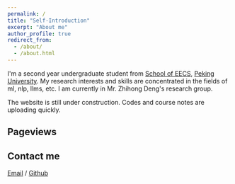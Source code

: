 ```yaml
---
permalink: /
title: "Self-Introduction"
excerpt: "About me"
author_profile: true
redirect_from: 
  - /about/
  - /about.html
---
```


I'm a second year undergraduate student from [School of EECS](https://eecs.pku.edu.cn/), [Peking University](https://www.pku.edu.cn/). My research interests and skills are concentrated in the fields of ml, nlp, llms, etc. I am currently in Mr. Zhihong Deng's research group.  <!--My research interest includes computer vision, computer graphics, machine learning, and computational photography.-->

<!--I am very fortunate to be advised by [Prof. XXX](https://www.XXX.com/) of XXX Lab from [School of Computer Science](https://cs.pku.edu.cn/), Peking University. I was advised by [Prof. XX](https://XXX.pku.edu.cn/) from [School of Computer Science](https://cs.pku.edu.cn/), Peking University.-->

<!--You can find my CV here: [Curriculum Vitae](../assets/Curriculum_Vitae.pdf).-->

The website is still under construction. Codes and course notes are uploading quickly.

<h2>Pageviews</h2>
<script type="text/javascript" id="mapmyvisitors" src="//mapmyvisitors.com/map.js?d=e16-fKv7n4hT20ncH0M8qf8PzGSrE9gzzUsF5NK7TDM&cl=ffffff&w=a"></script>
<h2>Contact me</h2>


[Email](mailto:2300011079@stu.pku.edu.cn) / [Github](https://github.com/life-artist)

